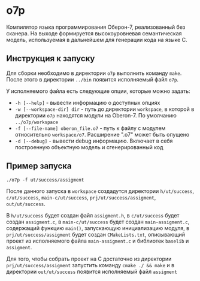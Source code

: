 # o7p
Компилятор языка программирования Оберон-7, реализованный без сканера. На выходе формируется высокоуровневая семантическая модель, используемая в дальнейшем для генерации кода на языке C.

## Инструкция к запуску

Для сборки необходимо в директории `o7p` выполнить команду `make`. После этого в директории `../bin` появится исполняемый файл `o7p`.

У исполняемого файла есть следующие опции, которые можно задать:

- `-h [--help]` - вывести информацию о доступных опциях
- `-w [--workspace-dir] dir` - путь до директории `workspace`, в которой в директории `o7p` находятся модули на Oberon-7. По умолчанию `../o7p/workspace`
- `-f [--file-name] oberon_file.o7` - путь к файлу с модулем относительно `workspace/o7`. Расширение ".o7" может быть опущено
- `-d [--debug]` - вывести debug информацию. Включает в себя построенную объектную модель и сгенерированный код

## Пример запуска

`./o7p -f ut/success/assigment`

После данного запуска в `workspace` создадутся директории `h/ut/success`, `c/ut/success`, `main-c/ut/success`, `prj/ut/success/assigment`, `out/ut/success`.

В `h/ut/success` будет создан файл `assigment.h`, в `c/ut/success` будет создан `assigment.c`, в `main-c/ut/success` будет создан `main-assigment.c`, содержащий функцию `main()`, запускающую инициализацию модуля, в `prj/ut/success/assigment` будет создан `CMakeLists.txt`, описывающий проект из исполняемого файла `main-assigment.c` и библиотек `baselib` и `assigment`. 

Для того, чтобы собрать проект на С достаточно из директории `prj/ut/success/assigment` запустить команду `cmake ./ && make` и в директории `out/ut/success` появится исполняемый файл `assigment`
